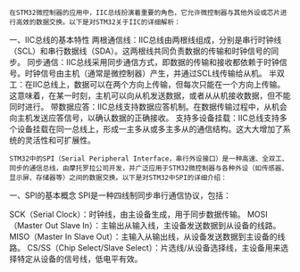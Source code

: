 	在STM32微控制器的应用中，IIC总线扮演着重要的角色，它允许微控制器与其他外设或芯片进行高效的数据交换。以下是对STM32关于IIC的详细解析：

一、IIC总线的基本特性
两根通信线：IIC总线由两根线组成，分别是串行时钟线（SCL）和串行数据线（SDA）。这两根线共同负责数据的传输和时钟信号的同步。
同步通信：IIC总线采用同步通信方式，即数据的传输和接收都依赖于时钟信号。时钟信号由主机（通常是微控制器）产生，并通过SCL线传输给从机。
半双工：在IIC总线上，数据可以在两个方向上传输，但每次只能在一个方向上传输。这意味着，在某一时刻，主机可以向从机发送数据，或者从从机接收数据，但不能同时进行。
带数据应答：IIC总线支持数据应答机制。在数据传输过程中，从机会向主机发送应答信号，以确认数据的正确接收。
支持多设备挂载：IIC总线支持多个设备挂载在同一总线上，形成一主多从或多主多从的通信结构。这大大增加了系统的灵活性和可扩展性。

	STM32中的SPI（Serial Peripheral Interface，串行外设接口）是一种高速、全双工、同步的通信总线，由摩托罗拉公司开发，并广泛应用于STM32微控制器与各种外设（如传感器、显示屏、存储器等）之间的数据交换。以下是对STM32中SPI的详细介绍：

一、SPI的基本概念
SPI是一种四线制同步串行通信协议，包括：

SCK（Serial Clock）：时钟线，由主设备生成，用于同步数据传输。
MOSI（Master Out Slave In）：主输出从输入线，主设备发送数据到从设备的线路。
MISO（Master In Slave Out）：主输入从输出线，从设备发送数据到主设备的线路。
CS/SS（Chip Select/Slave Select）：片选线/从设备选择线，主设备用来选择特定从设备的信号线，低电平有效。
